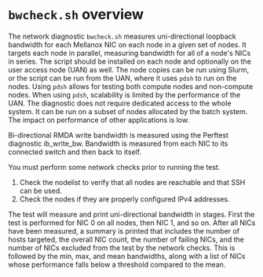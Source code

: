 
# `bwcheck.sh` overview

The network diagnostic `bwcheck.sh` measures uni-directional loopback bandwidth
for each Mellanox NIC on each node in a given set of nodes. It targets each node
in parallel, measuring bandwidth for all of a node's NICs in series. The script
should be installed on each node and optionally on the user access node (UAN) as
well. The node copies can be run using Slurm, or the script can be run from
the UAN, where it uses `pdsh` to run on the nodes. Using `pdsh` allows for
testing both compute nodes and non-compute nodes. When using `pdsh`, scalability
is limited by the performance of the UAN. The diagnostic does not require
dedicated access to the whole system. It can be run on a subset of nodes
allocated by the batch system. The impact on performance of other applications
is low.

Bi-directional RMDA write bandwidth is measured using the Perftest diagnostic
ib\_write\_bw. Bandwidth is measured from each NIC to its connected switch and
then back to itself.

You must perform some network checks prior to running the test.

1. Check the nodelist to verify that all nodes are reachable and that SSH can be used.
2. Check the nodes if they are properly configured IPv4 addresses.

The test will measure and print uni-directional bandwidth in stages. First the
test is performed for NIC 0 on all nodes, then NIC 1, and so on. After all NICs
have been measured, a summary is printed that includes the number of hosts
targeted, the overall NIC count, the number of failing NICs, and the number of
NICs excluded from the test by the network checks. This is followed by the min,
max, and mean bandwidths, along with a list of NICs whose performance falls
below a threshold compared to the mean.
